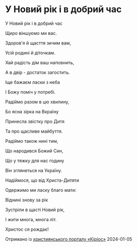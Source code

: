 У Новий рік і в добрий час
================================================================

У Новий рік і в добрий час

Щиро віншуємо ми вас.

Здоров'я й щасття зичим вам,

Усій родині й діточкам.

Хай радість дім ваш наповнить,

А в двір - достаток загостить.

Іще бажаєм ласки з неба

І Божу поміч у потребі.

Радіймо разом в цю хвилину,

Бо ясна зірка на Вкраїну

Принесла звістку про Дитя

Та про щасливе майбуття.

Радіймо також нині тим,

Що народився Божий Син,

Що у тяжку для нас годину

Він зглянеться на Україну.

Надіймося, що від Христа-Дитяти

Одержимо ми ласку благо мати:

Віднині знову за рік

Зустріли в щасті Новий рік,

І жити многа, многа літ.

Христос ся рождає!


[джерело]: https://kyrios.org.ua/literature/vinchuvannya/14880-u-novij-rik-i-vdobrij-chas.html

Отримано із [християнського порталу «Кіріос»][джерело]
2024-01-05
